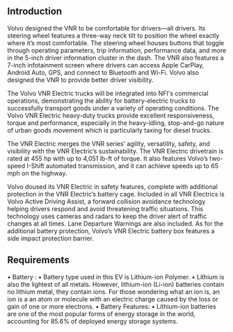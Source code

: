 ## Introduction

Volvo designed the VNR to be comfortable for drivers—all drivers. Its steering wheel features a three-way neck tilt to position the wheel exactly where it’s most comfortable. The steering wheel houses buttons that toggle through operating parameters, trip information, performance data, and more in the 5-inch driver information cluster in the dash. The VNR also features a 7-inch infotainment screen where drivers can access Apple CarPlay, Android Auto, GPS, and connect to Bluetooth and Wi-Fi. Volvo also designed the VNR to provide better driver visibility.

The Volvo VNR Electric trucks will be integrated into NFI's commercial operations, demonstrating the ability for battery-electric trucks to successfully transport goods under a variety of operating conditions. The Volvo VNR Electric heavy-duty trucks provide excellent responsiveness, torque and performance, especially in the heavy-idling, stop-and-go nature of urban goods movement which is particularly taxing for diesel trucks.

The VNR Electric merges the VNR series’ agility, versatility, safety, and visibility with the VNR Electric’s sustainability. The VNR Electric drivetrain is rated at 455 hp with up to 4,051 lb-ft of torque. It also features Volvo’s two-speed I-Shift automated transmission, and it can achieve speeds up to 65 mph on the highway.

Volvo doused its VNR Electric in safety features, complete with additional protection in the VNR Electric’s battery cage. Included in all VNR Electrics is Volvo Active Driving Assist, a forward collision avoidance technology helping drivers respond and avoid threatening traffic situations. This technology uses cameras and radars to keep the driver alert of traffic changes at all times. Lane Departure Warnings are also included. As for the additional battery protection, Volvo’s VNR Electric battery box features a side impact protection barrier.
## Requirements

•	Battery :
•	Battery type used in this EV is Lithium-ion Polymer. 
•	Lithium is also the lightest of all metals. However, lithium-ion (Li-ion) batteries contain no lithium metal, they contain ions. For those wondering what an ion is, an ion is a an atom or molecule with an electric charge caused by the loss or gain of one or more electrons.
•	Battery Features:
•	Lithium-ion batteries are one of the most popular forms of energy storage in the world, accounting for 85.6% of deployed energy storage systems.
